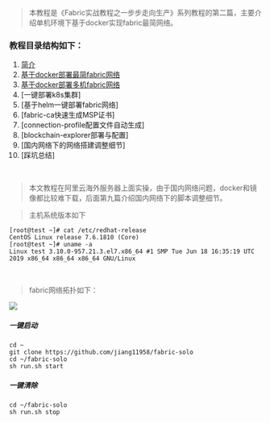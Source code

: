 > 本教程是《Fabric实战教程之一步步走向生产》系列教程的第二篇，主要介绍单机环境下基于docker实现fabric最简网络。

### 教程目录结构如下：

1. [简介](https://juejin.im/post/5effac395188252e7165ab64)
2. [基于docker部署最简fabric网络](https://juejin.im/post/5effb2bfe51d4534791d4660)
3. [基于docker部署多机fabric网络](https://juejin.im/post/5f05030ef265da22e610e192)
4. [一键部署k8s集群]
5. [基于helm一键部署fabric网络]
6. [fabric-ca快速生成MSP证书]
7. [connection-profile配置文件自动生成]
8. [blockchain-explorer部署与配置]
9. [国内网络下的网络搭建调整细节]
10. [踩坑总结]

<br>

> 本文教程在阿里云海外服务器上面实操，由于国内网络问题，docker和镜像都比较难下载，后面第九篇介绍国内网络下的脚本调整细节。

> 主机系统版本如下
```
[root@test ~]# cat /etc/redhat-release 
CentOS Linux release 7.6.1810 (Core) 
[root@test ~]# uname -a
Linux test 3.10.0-957.21.3.el7.x86_64 #1 SMP Tue Jun 18 16:35:19 UTC 2019 x86_64 x86_64 x86_64 GNU/Linux
```
<br>

> fabric网络拓扑如下：


![](https://user-gold-cdn.xitu.io/2020/7/4/17316ff29ffff993?w=1081&h=543&f=png&s=24018)

##### 一键启动
```
cd ~
git clone https://github.com/jiang11958/fabric-solo
cd ~/fabric-solo
sh run.sh start
```
##### 一键清除
```
cd ~/fabric-solo
sh run.sh stop
```
